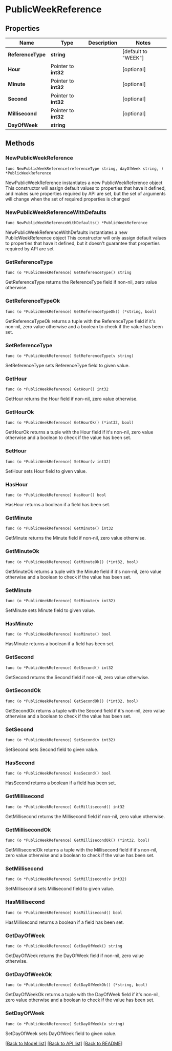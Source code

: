 # PublicWeekReference

## Properties

Name | Type | Description | Notes
------------ | ------------- | ------------- | -------------
**ReferenceType** | **string** |  | [default to "WEEK"]
**Hour** | Pointer to **int32** |  | [optional] 
**Minute** | Pointer to **int32** |  | [optional] 
**Second** | Pointer to **int32** |  | [optional] 
**Millisecond** | Pointer to **int32** |  | [optional] 
**DayOfWeek** | **string** |  | 

## Methods

### NewPublicWeekReference

`func NewPublicWeekReference(referenceType string, dayOfWeek string, ) *PublicWeekReference`

NewPublicWeekReference instantiates a new PublicWeekReference object
This constructor will assign default values to properties that have it defined,
and makes sure properties required by API are set, but the set of arguments
will change when the set of required properties is changed

### NewPublicWeekReferenceWithDefaults

`func NewPublicWeekReferenceWithDefaults() *PublicWeekReference`

NewPublicWeekReferenceWithDefaults instantiates a new PublicWeekReference object
This constructor will only assign default values to properties that have it defined,
but it doesn't guarantee that properties required by API are set

### GetReferenceType

`func (o *PublicWeekReference) GetReferenceType() string`

GetReferenceType returns the ReferenceType field if non-nil, zero value otherwise.

### GetReferenceTypeOk

`func (o *PublicWeekReference) GetReferenceTypeOk() (*string, bool)`

GetReferenceTypeOk returns a tuple with the ReferenceType field if it's non-nil, zero value otherwise
and a boolean to check if the value has been set.

### SetReferenceType

`func (o *PublicWeekReference) SetReferenceType(v string)`

SetReferenceType sets ReferenceType field to given value.


### GetHour

`func (o *PublicWeekReference) GetHour() int32`

GetHour returns the Hour field if non-nil, zero value otherwise.

### GetHourOk

`func (o *PublicWeekReference) GetHourOk() (*int32, bool)`

GetHourOk returns a tuple with the Hour field if it's non-nil, zero value otherwise
and a boolean to check if the value has been set.

### SetHour

`func (o *PublicWeekReference) SetHour(v int32)`

SetHour sets Hour field to given value.

### HasHour

`func (o *PublicWeekReference) HasHour() bool`

HasHour returns a boolean if a field has been set.

### GetMinute

`func (o *PublicWeekReference) GetMinute() int32`

GetMinute returns the Minute field if non-nil, zero value otherwise.

### GetMinuteOk

`func (o *PublicWeekReference) GetMinuteOk() (*int32, bool)`

GetMinuteOk returns a tuple with the Minute field if it's non-nil, zero value otherwise
and a boolean to check if the value has been set.

### SetMinute

`func (o *PublicWeekReference) SetMinute(v int32)`

SetMinute sets Minute field to given value.

### HasMinute

`func (o *PublicWeekReference) HasMinute() bool`

HasMinute returns a boolean if a field has been set.

### GetSecond

`func (o *PublicWeekReference) GetSecond() int32`

GetSecond returns the Second field if non-nil, zero value otherwise.

### GetSecondOk

`func (o *PublicWeekReference) GetSecondOk() (*int32, bool)`

GetSecondOk returns a tuple with the Second field if it's non-nil, zero value otherwise
and a boolean to check if the value has been set.

### SetSecond

`func (o *PublicWeekReference) SetSecond(v int32)`

SetSecond sets Second field to given value.

### HasSecond

`func (o *PublicWeekReference) HasSecond() bool`

HasSecond returns a boolean if a field has been set.

### GetMillisecond

`func (o *PublicWeekReference) GetMillisecond() int32`

GetMillisecond returns the Millisecond field if non-nil, zero value otherwise.

### GetMillisecondOk

`func (o *PublicWeekReference) GetMillisecondOk() (*int32, bool)`

GetMillisecondOk returns a tuple with the Millisecond field if it's non-nil, zero value otherwise
and a boolean to check if the value has been set.

### SetMillisecond

`func (o *PublicWeekReference) SetMillisecond(v int32)`

SetMillisecond sets Millisecond field to given value.

### HasMillisecond

`func (o *PublicWeekReference) HasMillisecond() bool`

HasMillisecond returns a boolean if a field has been set.

### GetDayOfWeek

`func (o *PublicWeekReference) GetDayOfWeek() string`

GetDayOfWeek returns the DayOfWeek field if non-nil, zero value otherwise.

### GetDayOfWeekOk

`func (o *PublicWeekReference) GetDayOfWeekOk() (*string, bool)`

GetDayOfWeekOk returns a tuple with the DayOfWeek field if it's non-nil, zero value otherwise
and a boolean to check if the value has been set.

### SetDayOfWeek

`func (o *PublicWeekReference) SetDayOfWeek(v string)`

SetDayOfWeek sets DayOfWeek field to given value.



[[Back to Model list]](../README.md#documentation-for-models) [[Back to API list]](../README.md#documentation-for-api-endpoints) [[Back to README]](../README.md)


